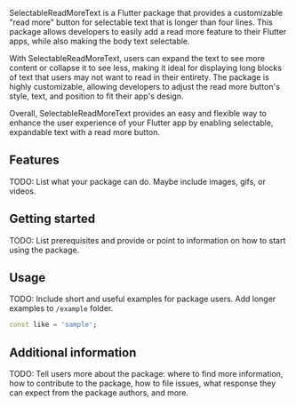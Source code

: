 <!--
-->

SelectableReadMoreText is a Flutter package that provides a customizable "read more" button for selectable text that is longer than four lines. This package allows developers to easily add a read more feature to their Flutter apps, while also making the body text selectable.

With SelectableReadMoreText, users can expand the text to see more content or collapse it to see less, making it ideal for displaying long blocks of text that users may not want to read in their entirety. The package is highly customizable, allowing developers to adjust the read more button's style, text, and position to fit their app's design.

Overall, SelectableReadMoreText provides an easy and flexible way to enhance the user experience of your Flutter app by enabling selectable, expandable text with a read more button.

## Features

TODO: List what your package can do. Maybe include images, gifs, or videos.

## Getting started

TODO: List prerequisites and provide or point to information on how to
start using the package.

## Usage

TODO: Include short and useful examples for package users. Add longer examples
to `/example` folder.

```dart
const like = 'sample';
```

## Additional information

TODO: Tell users more about the package: where to find more information, how to
contribute to the package, how to file issues, what response they can expect
from the package authors, and more.
